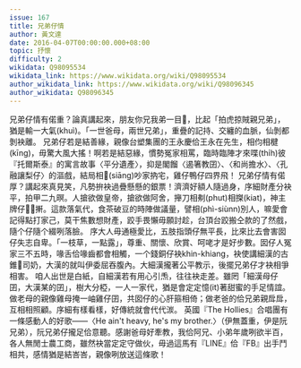 ```yaml
---
issue: 167
title: 兄弟仔情
author: 黃文達
date: 2016-04-07T00:00:00.000+08:00
topic: 抒懷
difficulty: 2
wikidata: Q98095534
wikidata_link: https://www.wikidata.org/wiki/Q98095534
author_wikidata_link: https://www.wikidata.org/wiki/Q98096345
author_wikidata: Q98096345
---
```

兄弟仔情有偌重？論真講起來，朋友你兄我弟一目𥍉，比起「拍虎掠賊親兄弟」，猶是輸一大氣(khuì)。「一世爸母，兩世兄弟」，重疊的記持、交纏的血脈，仙剝都剝袂離。
兄弟仔若是結善緣，親像台塑集團的王永慶佮王永在先生，相伨相楗(kīng)，毋驚大風大搖！啊若是結惡緣，慣勢冤家相罵，臨時臨陣才來喋(thi̍h)彼『托爾斯泰』的寓言故事〈平分遺產〉，抑是閣餾〈遏箸教囝〉、〈和尚擔水〉、〈孔融讓梨仔〉的漚戲，結局相𫝛(siāng)吵家抐宅，雞仔鴨仔四界飛！
兄弟仔情有偌厚？講起來真見笑，凡勢拚袂過疊懸懸的銀票！濟濟好額人隨過身，序細財產分袂平，拍甲二九暝。人搶欲做皇帝，搶欲做阿舍，攑刀相刜(phut)相搩(kiat)，神主牌仔𢲸𢲸搟。這款落氣代，食茶破豆的時陣做議量，譬相(phì-siùnn)別人，嘛愛會記得點打家己，莫干焦數想財產，跤手畏懶毋願討趁，台頂台跤搬仝款的了然戲，隨个仔隨个綴咧落臉。
序大人毋通極愛比，五肢指頭仔無平長，比來比去會害囡仔失志自卑。「一枝草，一點露」，尊重、關懷、欣賞、呵咾才是好步數。囡仔人冤家三不五時，喙舌佮喙齒都會相觸，一个錢銅仔袂khin-khiang，袂使講細漢的古錐𠢕司奶，大漢的就叫伊委屈吞腹內。大細漢攏著公平教示，後擺兄弟仔才袂相爭相害。
咱人出世是白紙，自細漢若有用心引𤆬，往往袂走差。雖罔「細漢母仔囝，大漢某的囝」，樹大分椏，一人一家代，猶是會定定憶(it)著甜蜜的手足情誼。做老母的親像雞母掩一岫雞仔囝，共囡仔的心肝箍相倚；做老爸的佮兄弟親戽戽，互相相照顧。序細有樣看樣，好傳統就會代代湠。
英國『The Hollies』合唱團有一條感動人的好歌——〈He ain't heavy, he's my brother.〉（伊無蓋重，伊是阮兄弟），阮兄弟仔攏足佮意聽。感謝爸母好牽教，我佮阿兄、小弟年歲咧欲半百，各人無閒士農工商，雖然袂當定定守做伙，毋過這馬有『LINE』佮『FB』出手鬥相共，感情猶是結峇峇，親像咧放送這條歌！